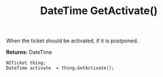 ﻿---
uid: crmscript_ref_NSTicket_GetActivate
title: DateTime GetActivate()
intellisense: NSTicket.GetActivate
keywords: NSTicket, GetActivate
so.topic: reference
---

When the ticket should be activated, if it is postponed.

**Returns:** DateTime


```crmscript
NSTicket thing;
DateTime activate  = thing.GetActivate();
```


